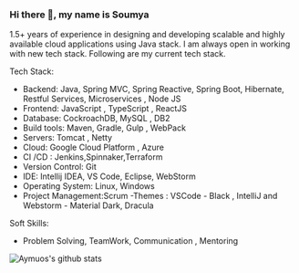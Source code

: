 ### Hi there 👋, my name is Soumya

1.5+ years of experience in designing and developing scalable and highly available cloud applications using Java stack.  I am always open in working with new tech stack. Following are my current tech stack.

Tech Stack:

- Backend: Java, Spring MVC, Spring Reactive, Spring Boot, Hibernate, Restful Services, Microservices , Node JS 
- Frontend: JavaScript , TypeScript , ReactJS
- Database: CockroachDB, MySQL , DB2
- Build tools: Maven, Gradle, Gulp , WebPack 
- Servers: Tomcat , Netty
- Cloud: Google Cloud Platform , Azure
- CI /CD : Jenkins,Spinnaker,Terraform
- Version Control: Git
- IDE: Intellij IDEA, VS Code, Eclipse, WebStorm
- Operating System: Linux, Windows
- Project Management:Scrum
-Themes : VSCode - Black , IntelliJ and Webstorm - Material Dark, Dracula

Soft Skills:

- Problem Solving, TeamWork, Communication , Mentoring 

![Aymuos's github stats](https://github-readme-stats.vercel.app/api?username=aymuos&show_icons=true&theme=onedark)

